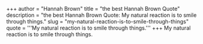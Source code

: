 +++
author = "Hannah Brown"
title = "the best Hannah Brown Quote"
description = "the best Hannah Brown Quote: My natural reaction is to smile through things."
slug = "my-natural-reaction-is-to-smile-through-things"
quote = '''My natural reaction is to smile through things.'''
+++
My natural reaction is to smile through things.
